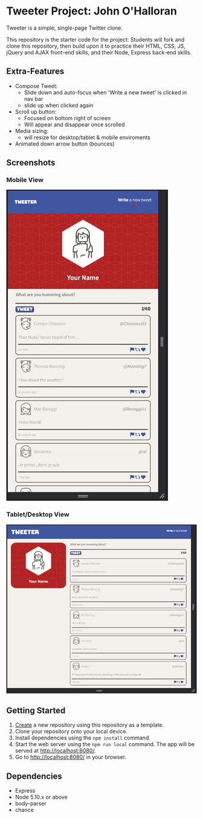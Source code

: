 # Tweeter Project: John O'Halloran

Tweeter is a simple, single-page Twitter clone.

This repository is the starter code for the project: Students will fork and clone this repository, then build upon it to practice their HTML, CSS, JS, jQuery and AJAX front-end skills, and their Node, Express back-end skills.

## Extra-Features
- Compose Tweet:
  - Slide down and auto-focus when 'Write a new tweet' is clicked in nav bar
  - slide up when clicked again
- Scroll up button:
  - Focused on bottom right of screen
  - Will appear and disappear once scrolled
- Media sizing:
  - will resize for desktop/tablet & mobile enviroments
- Animated down arrow button (bounces)

## Screenshots
### Mobile View
!["Mobile-View"](https://github.com/JohnnyOhall/tweeter/blob/main/screenshots/mobile-view.PNG)
### Tablet/Desktop View
!["Tablet-Desktop-View"](https://github.com/JohnnyOhall/tweeter/blob/main/screenshots/desktop-tablet-view.PNG)

## Getting Started

1. [Create](https://docs.github.com/en/repositories/creating-and-managing-repositories/creating-a-repository-from-a-template) a new repository using this repository as a template.
2. Clone your repository onto your local device.
3. Install dependencies using the `npm install` command.
3. Start the web server using the `npm run local` command. The app will be served at <http://localhost:8080/>.
4. Go to <http://localhost:8080/> in your browser.

## Dependencies

- Express
- Node 5.10.x or above
- body-parser
- chance
